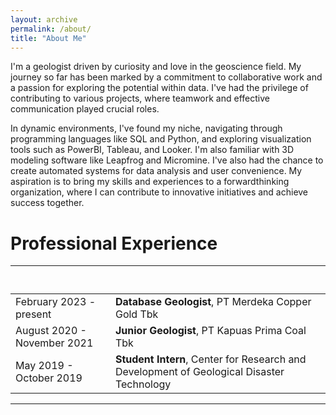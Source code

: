 ```yaml
---
layout: archive
permalink: /about/
title: "About Me"
---
```


I'm a geologist driven by curiosity and love in the geoscience field. My journey so far has been marked by a commitment to collaborative work and a passion for exploring the potential within data. I've had the privilege of contributing to various projects, where teamwork and effective communication played crucial roles.

In dynamic environments, I've found my niche, navigating through programming languages like SQL and Python, and exploring visualization tools such as PowerBI, Tableau, and Looker. I'm also familiar with 3D modeling software like Leapfrog and Micromine. I've also had the chance to create automated systems for data analysis and user convenience. My aspiration is to bring my skills and experiences to a forwardthinking organization, where I can contribute to innovative initiatives and achieve success together.

# Professional Experience
<style>
td, th {
   border: none!important;
}
</style>
----
 &nbsp; | &nbsp; 
 --- | --- 
 February 2023 - present | **Database Geologist**, PT Merdeka Copper Gold Tbk 
 August 2020 - November 2021 | **Junior Geologist**, PT Kapuas Prima Coal Tbk 
 May 2019 - October 2019 | **Student Intern**, Center for Research and Development of Geological Disaster Technology 

---





